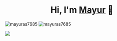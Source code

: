 <h1 align="center">Hi, I'm <a href="https://mayurasodara.netlify.app/">Mayur</a> 👋</h1>


<p><img align="center" src="https://github-readme-stats.vercel.app/api?username=mayuras7685&show_icons=true&locale=en" alt="mayuras7685" />
<img align="center" src="https://github-readme-streak-stats.herokuapp.com/?user=mayuras7685&" alt="mayuras7685" /></p>
<img src="https://github-readme-stats.vercel.app/api/top-langs/?username=mayuras7685">

